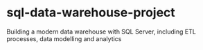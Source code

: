 # sql-data-warehouse-project
Building a modern data warehouse with SQL Server, including ETL processes, data modelling and analytics
